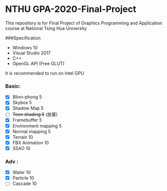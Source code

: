 # NTHU GPA-2020-Final-Project

This repository is for Final Project of Graphics Programming and Application course at National Tsing Hua University
 
###Specification

- Windows 10
- Visual Studio 2017
- C++
- OpenGL API (Free GLUT)

It is recommended to run on Intel GPU

### Basic:

- [x]  Blinn-phong 5
- [x]  Skybox 5
- [x]  Shadow Map 5
- [ ]  ~~Toon shading 5~~ (放棄)
- [X]  Framebuffer 5
- [X]  Environment mapping 5
- [X]  Normal mapping 5
- [X]  Terrain 10
- [X]  FBX Animation 10
- [X]  SSAO 10

### Adv :

- [X]  Water 10
- [X]  Particle 10
- [ ]  Cascade 10
